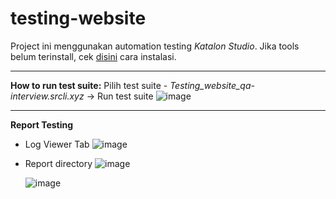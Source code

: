 # testing-website

Project ini menggunakan automation testing *Katalon Studio*. Jika tools belum terinstall, cek [disini](https://docs.katalon.com/katalon-studio/docs/getting-started.html) cara instalasi.

---

**How to run test suite:**
Pilih test suite - *Testing_website_qa-interview.srcli.xyz* -> Run test suite
![image](https://user-images.githubusercontent.com/56632236/154609391-de743740-ab31-462f-baea-767a46c27b63.png)

---

**Report Testing**
- Log Viewer Tab
  ![image](https://user-images.githubusercontent.com/56632236/154610472-9cf2c10a-c7de-4828-b545-e909a86e3b00.png)

- Report directory
  ![image](https://user-images.githubusercontent.com/56632236/154610662-95c68ffd-a6fe-4cea-8e95-fe81478ed978.png)
  
  ![image](https://user-images.githubusercontent.com/56632236/154610799-b2a56716-9ff5-4b28-b609-44cf0bd28eb5.png)




 
